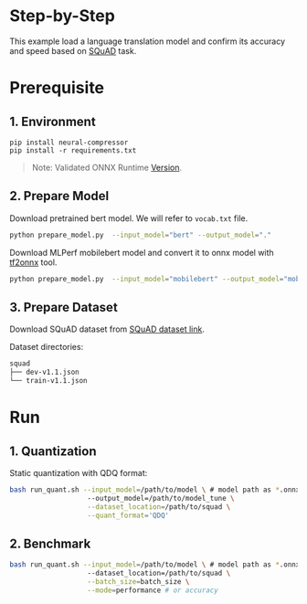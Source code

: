 Step-by-Step
============

This example load a language translation model and confirm its accuracy and speed based on [SQuAD]((https://rajpurkar.github.io/SQuAD-explorer/)) task.

# Prerequisite

## 1. Environment
```shell
pip install neural-compressor
pip install -r requirements.txt
```
> Note: Validated ONNX Runtime [Version](/docs/source/installation_guide.md#validated-software-environment).

## 2. Prepare Model

Download pretrained bert model. We will refer to `vocab.txt` file.

```bash
python prepare_model.py  --input_model="bert" --output_model="."
```

Download MLPerf mobilebert model and convert it to onnx model with [tf2onnx](https://github.com/onnx/tensorflow-onnx) tool.

```bash
python prepare_model.py  --input_model="mobilebert" --output_model="mobilebert_SQuAD.onnx"
```

## 3. Prepare Dataset
Download SQuAD dataset from [SQuAD dataset link](https://rajpurkar.github.io/SQuAD-explorer/).

Dataset directories:

```bash
squad
├── dev-v1.1.json
└── train-v1.1.json
```

# Run

## 1. Quantization

Static quantization with QDQ format:

```bash
bash run_quant.sh --input_model=/path/to/model \ # model path as *.onnx
                   --output_model=/path/to/model_tune \
                   --dataset_location=/path/to/squad \
                   --quant_format='QDQ'
```

## 2. Benchmark

```bash
bash run_quant.sh --input_model=/path/to/model \ # model path as *.onnx
                   --dataset_location=/path/to/squad \
                   --batch_size=batch_size \
                   --mode=performance # or accuracy
```
